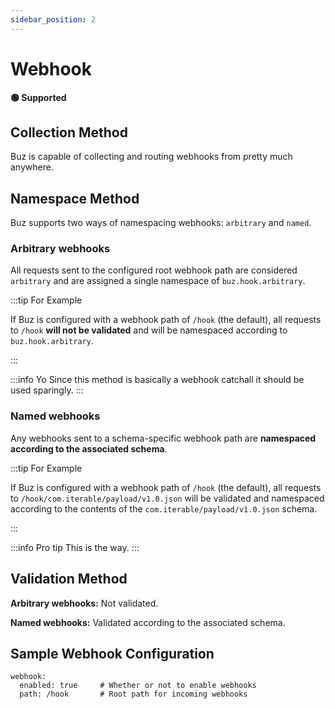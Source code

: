 ```yaml
---
sidebar_position: 2
---
```



# Webhook

**🟢 Supported**


## Collection Method

Buz is capable of collecting and routing webhooks from pretty much anywhere.

## Namespace Method

Buz supports two ways of namespacing webhooks: `arbitrary` and `named`.

### Arbitrary webhooks

All requests sent to the configured root webhook path are considered `arbitrary` and are assigned a single namespace of `buz.hook.arbitrary`.

:::tip For Example

If Buz is configured with a webhook path of `/hook` (the default), all requests to `/hook` **will not be validated** and will be namespaced according to `buz.hook.arbitrary`.

:::

:::info Yo
Since this method is basically a webhook catchall it should be used sparingly.
:::

### Named webhooks

Any webhooks sent to a schema-specific webhook path are **namespaced according to the associated schema**.

:::tip For Example

If Buz is configured with a webhook path of `/hook` (the default), all requests to `/hook/com.iterable/payload/v1.0.json` will be validated and namespaced according to the contents of the `com.iterable/payload/v1.0.json` schema.

:::

:::info Pro tip
This is the way.
:::

## Validation Method

**Arbitrary webhooks:** Not validated.

**Named webhooks:** Validated according to the associated schema.


## Sample Webhook Configuration

```
webhook:
  enabled: true     # Whether or not to enable webhooks
  path: /hook       # Root path for incoming webhooks
```
